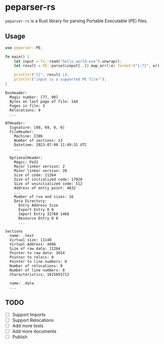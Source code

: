 # peparser-rs
`peparser-rs` is a Rust library for parsing Portable Executable (PE) files. 

## Usage
```rust
use peparser::PE;

fn main() {
    let input = fs::read("hello_world.exe").unwrap();
    let result = PE::parse(&input[..]).map_err(|e| format!("{:?}", e)).unwrap();

    println!("{}", result.1);
    println!("input is a supported PE file!");
}

```

```
DosHeader:
  Magic number: [77, 90]
  Bytes on last page of file: 144
  Pages in file: 3
  Relocations: 0
  ...

NTHeader:
  Signature: [80, 69, 0, 0]
  FileHeader:
    Machine: I386
    Number of sections: 13
    Datetime: 2023-07-08 11:49:31 UTC
    ...
    
  OptionalHeader:
    Magic: Pe32
    Major linker version: 2
    Minor linker version: 28
    Size of code: 11264
    Size of initialized code: 17920
    Size of uninitialized code: 512
    Address of entry point: 4832
    ...
    Mumber of rva and sizes: 16
    Data Directory:
      Entry Address Size
      Export Entry 0 0
      Import Entry 32768 1468
      Resource Entry 0 0
      ...

Sections
  name: .text
  Virtual size: 11140
  Virtual Address: 4096
  Size of raw data: 11264
  Pointer to raw data: 1024
  Pointer to relocs: 0
  Pointer to line numbers: 0
  Number of relocations: 0
  Number of line numbers: 0
  Characteristics: 1615855712

  name: .data
  ...
```

## TODO
- [ ] Support Imports
- [ ] Support Relocations
- [ ] Add more tests
- [ ] Add more documents
- [ ] Publish
